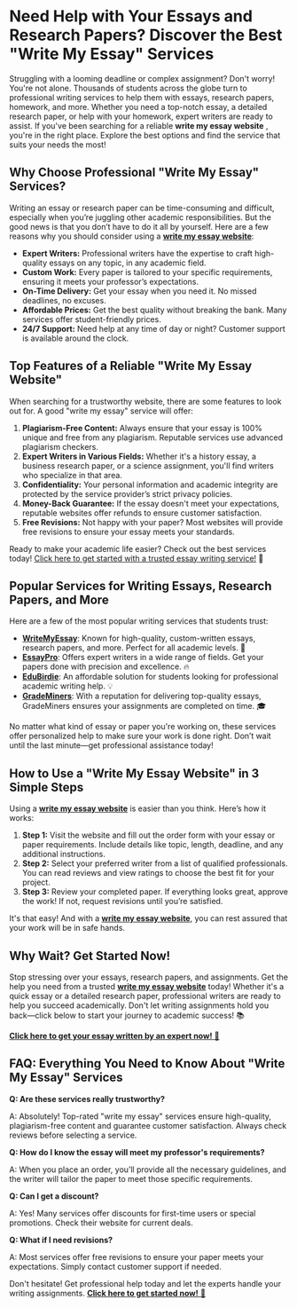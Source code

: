 # Need Help with Your Essays and Research Papers? Discover the Best "Write My Essay" Services

Struggling with a looming deadline or complex assignment? Don't worry! You're not alone. Thousands of students across the globe turn to professional writing services to help them with essays, research papers, homework, and more. Whether you need a top-notch essay, a detailed research paper, or help with your homework, expert writers are ready to assist. If you've been searching for a reliable **write my essay website** , you're in the right place. Explore the best options and find the service that suits your needs the most!

## Why Choose Professional "Write My Essay" Services?

Writing an essay or research paper can be time-consuming and difficult, especially when you’re juggling other academic responsibilities. But the good news is that you don’t have to do it all by yourself. Here are a few reasons why you should consider using a [**write my essay website**](https://tinyurl.com/topessay?keyword=write+my+essay+websites):

- **Expert Writers:** Professional writers have the expertise to craft high-quality essays on any topic, in any academic field.
- **Custom Work:** Every paper is tailored to your specific requirements, ensuring it meets your professor’s expectations.
- **On-Time Delivery:** Get your essay when you need it. No missed deadlines, no excuses.
- **Affordable Prices:** Get the best quality without breaking the bank. Many services offer student-friendly prices.
- **24/7 Support:** Need help at any time of day or night? Customer support is available around the clock.

## Top Features of a Reliable "Write My Essay Website"

When searching for a trustworthy website, there are some features to look out for. A good "write my essay" service will offer:

1. **Plagiarism-Free Content:** Always ensure that your essay is 100% unique and free from any plagiarism. Reputable services use advanced plagiarism checkers.
2. **Expert Writers in Various Fields:** Whether it's a history essay, a business research paper, or a science assignment, you'll find writers who specialize in that area.
3. **Confidentiality:** Your personal information and academic integrity are protected by the service provider’s strict privacy policies.
4. **Money-Back Guarantee:** If the essay doesn't meet your expectations, reputable websites offer refunds to ensure customer satisfaction.
5. **Free Revisions:** Not happy with your paper? Most websites will provide free revisions to ensure your essay meets your standards.

Ready to make your academic life easier? Check out the best services today! [Click here to get started with a trusted essay writing service!](https://tinyurl.com/topessay?keyword=write+my+essay+websites) 🎯

## Popular Services for Writing Essays, Research Papers, and More

Here are a few of the most popular writing services that students trust:

- **[WriteMyEssay](https://tinyurl.com/topessay?keyword=write+my+essay+websites)**: Known for high-quality, custom-written essays, research papers, and more. Perfect for all academic levels. 📝
- **[EssayPro](https://tinyurl.com/topessay?keyword=write+my+essay+websites)**: Offers expert writers in a wide range of fields. Get your papers done with precision and excellence. 🔥
- **[EduBirdie](https://tinyurl.com/topessay?keyword=write+my+essay+websites)**: An affordable solution for students looking for professional academic writing help. 💡
- **[GradeMiners](https://tinyurl.com/topessay?keyword=write+my+essay+websites)**: With a reputation for delivering top-quality essays, GradeMiners ensures your assignments are completed on time. 🎓

No matter what kind of essay or paper you're working on, these services offer personalized help to make sure your work is done right. Don’t wait until the last minute—get professional assistance today!

## How to Use a "Write My Essay Website" in 3 Simple Steps

Using a [**write my essay website**](https://tinyurl.com/topessay?keyword=write+my+essay+websites) is easier than you think. Here’s how it works:

1. **Step 1:** Visit the website and fill out the order form with your essay or paper requirements. Include details like topic, length, deadline, and any additional instructions.
2. **Step 2:** Select your preferred writer from a list of qualified professionals. You can read reviews and view ratings to choose the best fit for your project.
3. **Step 3:** Review your completed paper. If everything looks great, approve the work! If not, request revisions until you’re satisfied.

It's that easy! And with a [**write my essay website**](https://tinyurl.com/topessay?keyword=write+my+essay+websites), you can rest assured that your work will be in safe hands.

## Why Wait? Get Started Now!

Stop stressing over your essays, research papers, and assignments. Get the help you need from a trusted [**write my essay website**](https://tinyurl.com/topessay?keyword=write+my+essay+websites) today! Whether it's a quick essay or a detailed research paper, professional writers are ready to help you succeed academically. Don't let writing assignments hold you back—click below to start your journey to academic success! 📚

[**Click here to get your essay written by an expert now!** 🌟](https://tinyurl.com/topessay?keyword=write+my+essay+websites)

## FAQ: Everything You Need to Know About "Write My Essay" Services

**Q: Are these services really trustworthy?**

A: Absolutely! Top-rated "write my essay" services ensure high-quality, plagiarism-free content and guarantee customer satisfaction. Always check reviews before selecting a service.

**Q: How do I know the essay will meet my professor's requirements?**

A: When you place an order, you’ll provide all the necessary guidelines, and the writer will tailor the paper to meet those specific requirements.

**Q: Can I get a discount?**

A: Yes! Many services offer discounts for first-time users or special promotions. Check their website for current deals.

**Q: What if I need revisions?**

A: Most services offer free revisions to ensure your paper meets your expectations. Simply contact customer support if needed.

Don't hesitate! Get professional help today and let the experts handle your writing assignments. [**Click here to get started now!** 🚀](https://tinyurl.com/topessay?keyword=write+my+essay+websites)
